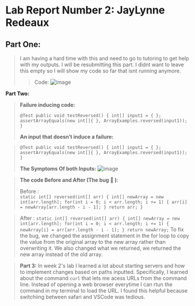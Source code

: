 # Lab Report Number 2: JayLynne Redeaux 
## __Part One:__
> I am having a hard time with this and need to go to tutoring to get help with my outputs. I will be resubmitting this part. I didnt want to leave this empty so I will show my code so far that isnt running anymore. 
> > Code: 
> > ![image](https://user-images.githubusercontent.com/130107248/234170525-1f2f9aad-c7ee-45dd-b54f-f662d336acc1.png)

__Part Two:__
>__Failure inducing code:__ 
>
  >`@Test
  >public void testReversed() {
  >  int[] input1 = { };
  >  assertArrayEquals(new int[]{ }, ArrayExamples.reversed(input1));
  >}`
> 
> __An input that doesn’t induce a failure:__
 
>`@Test
>public void testReversed() {
>int[] input1 = { };
>assertArrayEquals(new int[]{ }, ArrayExamples.reversed(input1));
>}`
>
> __The Symptoms Of both Inputs:__
> ![image](https://user-images.githubusercontent.com/130107248/234173007-aaa68a2f-424d-4619-b3aa-89d30fcc72c3.png)

>__The code Before and After (The bug 🐞 )__:
>
>Before :   
 `static int[] reversed(int[] arr) {
    int[] newArray = new int[arr.length];
    for(int i = 0; i < arr.length; i += 1) {
      arr[i] = newArray[arr.length - i - 1];
    }
    return arr;
  }`
 
>After :
 ` static int[] reversed(int[] arr) {
    int[] newArray = new int[arr.length];
    for(int i = 0; i < arr.length; i += 1) {
      newArray[i] = arr[arr.length - i - 1];
    }
    return newArray; `
> To fix the bug, we changed the assignment statement in the for loop to copy the value from the original array to the new array rather than overwriting it. We also changed what we returned, we returned the new array instead of the old array. 


>__Part 3:__
>In week 2's lab I learned a lot about starting servers and how to implement changes based on paths inputted. Specifically, I learned about the command `curl` that lets me acess URLs from the command line. Instead of opening a web browser everytime I can rtun the command in my terminal to load the URL. I found this helpful because switchiing between safari and VSCode was tedious. 
